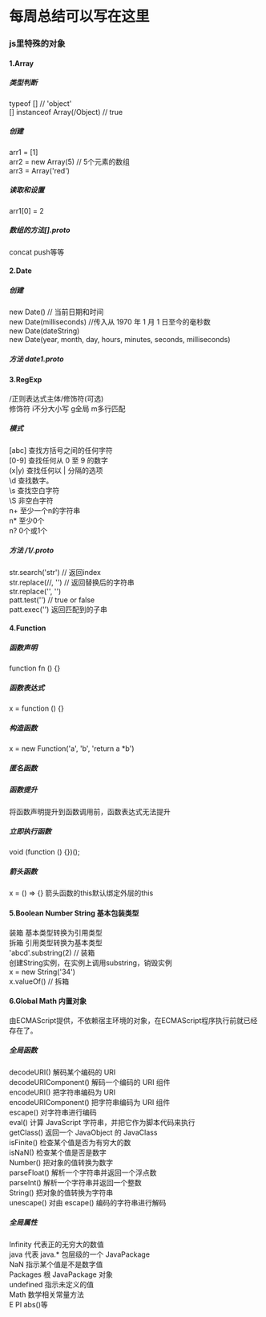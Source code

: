 # 每周总结可以写在这里
### js里特殊的对象
#### 1.Array
##### 类型判断
typeof [] // 'object'  
[] instanceof Array(/Object) // true  
##### 创建
arr1 = [1]  
arr2 = new Array(5) // 5个元素的数组  
arr3 = Array('red')  
##### 读取和设置
arr1[0] = 2
##### 数组的方法[].__proto__
concat push等等
#### 2.Date
##### 创建
new Date() // 当前日期和时间  
new Date(milliseconds) //传入从 1970 年 1 月 1 日至今的毫秒数  
new Date(dateString)  
new Date(year, month, day, hours, minutes, seconds, milliseconds)  
##### 方法 date1.__proto__
#### 3.RegExp
/正则表达式主体/修饰符(可选)  
修饰符 i不分大小写 g全局  m多行匹配  
##### 模式
[abc]    查找方括号之间的任何字符  
[0-9]	查找任何从 0 至 9 的数字  
(x|y)	查找任何以 | 分隔的选项  
\d	查找数字。  
\s	查找空白字符   
\S 非空白字符  
n+ 至少一个n的字符串  
n* 至少0个  
n? 0个或1个  
##### 方法 /1/.__proto__
str.search('str') // 返回index  
str.replace(//, '') // 返回替换后的字符串  
str.replace('', '')  
patt.test('') // true or false  
patt.exec('') 返回匹配到的子串  
#### 4.Function
##### 函数声明
function fn () {}  
##### 函数表达式
x = function () {}
##### 构造函数
x = new Function('a', 'b', 'return a *b')
##### 匿名函数
##### 函数提升 
将函数声明提升到函数调用前，函数表达式无法提升
##### 立即执行函数
void (function () {})();
##### 箭头函数 
x = () => {} 箭头函数的this默认绑定外层的this
#### 5.Boolean Number String 基本包装类型
装箱 基本类型转换为引用类型  
拆箱 引用类型转换为基本类型  
'abcd'.substring(2) // 装箱  
创建String实例，在实例上调用substring，销毁实例  
x = new String('34')  
x.valueOf() // 拆箱  
#### 6.Global Math 内置对象
由ECMAScript提供，不依赖宿主环境的对象，在ECMAScript程序执行前就已经存在了。  
##### 全局函数  
decodeURI()	解码某个编码的 URI  
decodeURIComponent()	解码一个编码的 URI 组件  
encodeURI()	把字符串编码为 URI  
encodeURIComponent()	把字符串编码为 URI 组件  
escape()	对字符串进行编码  
eval()	计算 JavaScript 字符串，并把它作为脚本代码来执行  
getClass()	返回一个 JavaObject 的 JavaClass  
isFinite()	检查某个值是否为有穷大的数  
isNaN()	检查某个值是否是数字  
Number()	把对象的值转换为数字  
parseFloat()	解析一个字符串并返回一个浮点数  
parseInt()	解析一个字符串并返回一个整数  
String()	把对象的值转换为字符串  
unescape()	对由 escape() 编码的字符串进行解码  
##### 全局属性
Infinity	代表正的无穷大的数值  
java	代表 java.* 包层级的一个 JavaPackage  
NaN	指示某个值是不是数字值  
Packages	根 JavaPackage 对象  
undefined	指示未定义的值  
Math 数学相关常量方法  
E PI abs()等  
